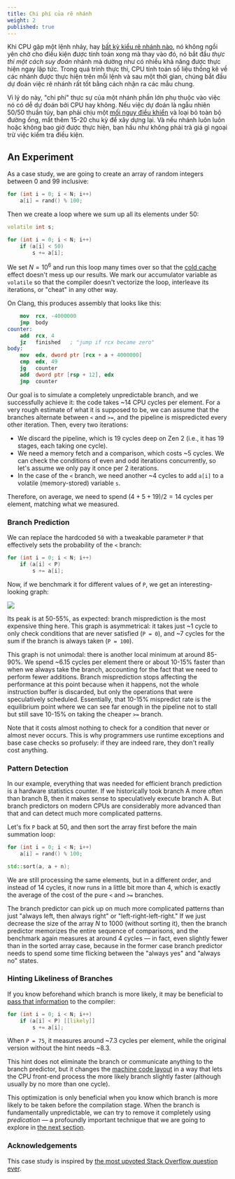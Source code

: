 ```yaml
---
title: Chi phí của rẽ nhánh
weight: 2
published: true
---
```


Khi CPU gặp một lệnh nhảy, hay [bất kỳ kiểu rẽ nhánh nào](/hpc/architecture/indirect), nó không ngồi yên chờ cho điều kiện được tính toán xong mà thay vào đó, nó bắt đầu *thực thi một cách suy đoán* nhánh mà dường như có nhiều khả năng được thực hiện ngay lập tức. Trong quá trình thực thi, CPU tính toán số liệu thống kê về các nhánh được thực hiện trên mỗi lệnh và sau một thời gian, chúng bắt đầu dự đoán việc rẽ nhánh rất tốt bằng cách nhận ra các mẫu chung.

Vì lý do này, "chi phí" thực sự của một nhánh phần lớn phụ thuộc vào việc nó có dễ dự đoán bởi CPU hay không. Nếu việc dự đoán là ngẫu nhiên 50/50 thuần túy, bạn phải chịu một [mối nguy điều khiển](../hazards) và loại bỏ toàn bộ đường ống, mất thêm 15-20 chu kỳ để xây dựng lại. Và nếu nhánh luôn luôn hoặc không bao giờ được thực hiện, bạn hầu như không phải trả giá gì ngoại trừ việc kiểm tra điều kiện.

## An Experiment

As a case study, we are going to create an array of random integers between 0 and 99 inclusive:

```c++
for (int i = 0; i < N; i++)
    a[i] = rand() % 100;
```

Then we create a loop where we sum up all its elements under 50:

```c++
volatile int s;

for (int i = 0; i < N; i++)
    if (a[i] < 50)
        s += a[i];
```

We set $N = 10^6$ and run this loop many times over so that the [cold cache](/hpc/cpu-cache/bandwidth) effect doesn't mess up our results. We mark our accumulator variable as `volatile` so that the compiler doesn't vectorize the loop, interleave its iterations, or "cheat" in any other way.

On Clang, this produces assembly that looks like this:

```nasm
    mov  rcx, -4000000
    jmp  body
counter:
    add  rcx, 4
    jz   finished   ; "jump if rcx became zero"
body:
    mov  edx, dword ptr [rcx + a + 4000000]
    cmp  edx, 49
    jg   counter
    add  dword ptr [rsp + 12], edx
    jmp  counter
```

Our goal is to simulate a completely unpredictable branch, and we successfully achieve it: the code takes ~14 CPU cycles per element. For a very rough estimate of what it is supposed to be, we can assume that the branches alternate between `<` and `>=`, and the pipeline is mispredicted every other iteration. Then, every two iterations:

- We discard the pipeline, which is 19 cycles deep on Zen 2 (i.e., it has 19 stages, each taking one cycle).
- We need a memory fetch and a comparison, which costs ~5 cycles. We can check the conditions of even and odd iterations concurrently, so let's assume we only pay it once per 2 iterations.
- In the case of the `<` branch, we need another ~4 cycles to add `a[i]` to a volatile (memory-stored) variable `s`.

Therefore, on average, we need to spend $(4 + 5 + 19) / 2 = 14$ cycles per element, matching what we measured.

### Branch Prediction

We can replace the hardcoded `50` with a tweakable parameter `P` that effectively sets the probability of the `<` branch:

```c++
for (int i = 0; i < N; i++)
    if (a[i] < P)
        s += a[i];
```

Now, if we benchmark it for different values of `P`, we get an interesting-looking graph:

![](../img/probabilities.svg)

Its peak is at 50-55%, as expected: branch misprediction is the most expensive thing here. This graph is asymmetrical: it takes just ~1 cycle to only check conditions that are never satisfied (`P = 0`), and ~7 cycles for the sum if the branch is always taken (`P = 100`).

This graph is not unimodal: there is another local minimum at around 85-90%. We spend ~6.15 cycles per element there or about 10-15% faster than when we always take the branch, accounting for the fact that we need to perform fewer additions. Branch misprediction stops affecting the performance at this point because when it happens, not the whole instruction buffer is discarded, but only the operations that were speculatively scheduled. Essentially, that 10-15% mispredict rate is the equilibrium point where we can see far enough in the pipeline not to stall but still save 10-15% on taking the cheaper `>=` branch.

Note that it costs almost nothing to check for a condition that never or almost never occurs. This is why programmers use runtime exceptions and base case checks so profusely: if they are indeed rare, they don't really cost anything.

### Pattern Detection

In our example, everything that was needed for efficient branch prediction is a hardware statistics counter. If we historically took branch A more often than branch B, then it makes sense to speculatively execute branch A. But branch predictors on modern CPUs are considerably more advanced than that and can detect much more complicated patterns.

Let's fix `P` back at 50, and then sort the array first before the main summation loop:

```c++
for (int i = 0; i < N; i++)
    a[i] = rand() % 100;

std::sort(a, a + n);
```

We are still processing the same elements, but in a different order, and instead of 14 cycles, it now runs in a little bit more than 4, which is exactly the average of the cost of the pure `<` and `>=` branches.

The branch predictor can pick up on much more complicated patterns than just "always left, then always right" or "left-right-left-right." If we just decrease the size of the array $N$ to 1000 (without sorting it), then the branch predictor memorizes the entire sequence of comparisons, and the benchmark again measures at around 4 cycles — in fact, even slightly fewer than in the sorted array case, because in the former case branch predictor needs to spend some time flicking between the "always yes" and "always no" states.

### Hinting Likeliness of Branches

If you know beforehand which branch is more likely, it may be beneficial to [pass that information](/hpc/compilation/situational) to the compiler:

```c++
for (int i = 0; i < N; i++)
    if (a[i] < P) [[likely]]
        s += a[i];
```

When `P = 75`, it measures around ~7.3 cycles per element, while the original version without the hint needs ~8.3.

This hint does not eliminate the branch or communicate anything to the branch predictor, but it changes the [machine code layout](/hpc/architecture/layout) in a way that lets the CPU front-end process the more likely branch slightly faster (although usually by no more than one cycle).

This optimization is only beneficial when you know which branch is more likely to be taken before the compilation stage. When the branch is fundamentally unpredictable, we can try to remove it completely using *predication* — a profoundly important technique that we are going to explore in [the next section](../branchless).

### Acknowledgements

This case study is inspired by [the most upvoted Stack Overflow question ever](https://stackoverflow.com/questions/11227809/why-is-processing-a-sorted-array-faster-than-processing-an-unsorted-array).
